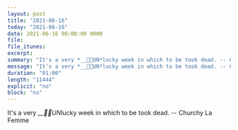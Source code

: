 ```yaml
---
layout: post
title: "2021-06-16"
today: "2021-06-16"
date: 2021-06-16 00:00:00 0000
file:
file_itunes:
excerpt:
summary: "It's a very *__UN*lucky week in which to be took dead. -- Churchy La Femme"
message: "It's a very *__UN*lucky week in which to be took dead. -- Churchy La Femme"
duration: "01:00"
length: "11444"
explicit: "no"
block: "no"
---
```

It's a very *__UN*lucky week in which to be took dead. -- Churchy La Femme

